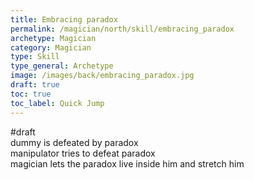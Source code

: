 ```yaml
---
title: Embracing paradox
permalink: /magician/north/skill/embracing_paradox
archetype: Magician
category: Magician
type: Skill
type_general: Archetype
image: /images/back/embracing_paradox.jpg
draft: true
toc: true
toc_label: Quick Jump
---
```

#draft   
dummy is defeated by paradox  
manipulator tries to defeat paradox  
magician lets the paradox live inside him and stretch him
